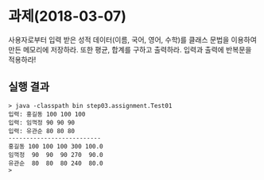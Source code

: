 # 과제(2018-03-07)

사용자로부터 입력 받은 성적 데이터(이름, 국어, 영어, 수학)를 
클래스 문법을 이용하여 만든 메모리에 저장하라. 
또한 평균, 합계를 구하고 출력하라. 
입력과 출력에 반복문을 적용하라!

## 실행 결과

```
> java -classpath bin step03.assignment.Test01
입력: 홍길동 100 100 100
입력: 임꺽정 90 90 90
입력: 유관순 80 80 80
--------------------------
홍길동 100 100 100 300 100.0
임꺽정  90  90  90 270  90.0
유관순  80  80  80 240  80.0
>
``` 